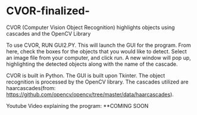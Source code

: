 # CVOR-finalized-
CVOR (Computer Vision Object Recognition) highlights objects using cascades and the OpenCV Library

To use CVOR, RUN GUI2.PY. This will launch the GUI for the program. From here, check the boxes for the objects that you would like to detect. Select an image file from your computer, and click run. A new window will pop up, highlighting the detected objects along with the name of the cascade. 

CVOR is built in Python. The GUI is built upon Tkinter. The object recognition is processed by the OpenCV library. The cascades utilized are haarcascades(from: https://github.com/opencv/opencv/tree/master/data/haarcascades).


Youtube Video explaining the program: **COMING SOON
